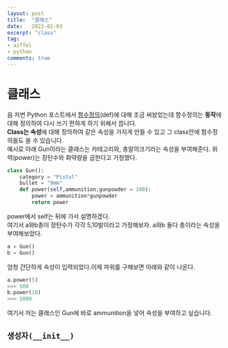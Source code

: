```yaml
---
layout: post
title:  "클래스"
date:   2021-02-03
excerpt: "class"
tag:
- aiffel
- python
comments: true
---
```


# 클래스 
음 저번 Python 포스트에서 [함수정의](https://hsc-1.github.io/python/#3def함수-정의)(def)에 대해 조금 써놨었는데 함수정의는 **동작**에 대해 정의하여 다시 쓰기 편하게 하기 위해서 씁니다.  
**Class는 속성**에 대해 정의하여 같은 속성을 가지게 만들 수 있고 그 class안에 함수정의들도 쓸 수 있습니다.  
예시로 아래 Gun이라는 클래스는 카테고리와, 총알의크기라는 속성을 부여해준다. 
위력(power)는 장탄수와 화약량을 곱한다고 가정했다. 
``` python
class Gun():
    category = "Pistol"
    bullet = "9mm"
    def power(self,ammunition,gunpowder = 100):
        power = ammunition*gunpowder
        return power
```
power에서 self는 뒤에 가서 설명하겠다.  
여기서 a와b총이 장탄수가 각각 5,10발이라고 가정해보자. 
a와b 둘다 총이라는 속성을 부여해보았다. 
``` python
a = Gun()
b = Gun()
```
엄청 간단하게 속성이 입력되었다.이제 파워를 구해보면 아래와 같이 나온다. 
``` python
a.power(5)
>>> 500
b.power(10)
>>> 1000
```
여기서 저는 클래스인 Gun에 바로 ammunition을 넣어 속성을 부여하고 싶습니다.
## `생성자(__init__)`
